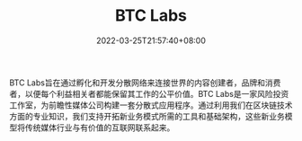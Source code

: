 ﻿---
weight: 
title: "BTC Labs"
description: "BTC Labs旨在通过孵化和开发分散网络来连接世界的内容创建者，品牌和消费者，以便每个利益相关者都能保留其工作的公平价值"
date: 2022-03-25T21:57:40+08:00
lastmod: 2022-03-25T16:45:40+08:00
draft: false
authors: ["Metabd"]
featuredImage: "btc-labs.jpg"
link: ""
tags: ["投资机构","BTC Labs"]
categories: ["navigation"]
navigation: ["投资机构"]
lightgallery: true
toc: true
pinned: false
recommend: false
recommend1: false
---
BTC Labs旨在通过孵化和开发分散网络来连接世界的内容创建者，品牌和消费者，以便每个利益相关者都能保留其工作的公平价值。BTC Labs是一家风险投资工作室，为前瞻性媒体公司构建一套分散式应用程序。通过利用我们在区块链技术方面的专业知识，我们支持开拓新业务模式所需的工具和基础架构，这些新业务模型将传统媒体行业与有价值的互联网联系起来。
